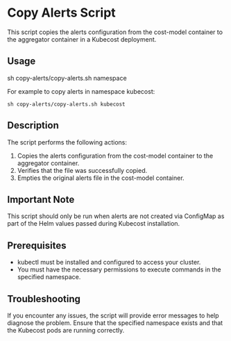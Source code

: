 # Copy Alerts Script

This script copies the alerts configuration from the cost-model container to the aggregator container in a Kubecost deployment.

## Usage

sh copy-alerts/copy-alerts.sh namespace

For example to copy alerts in namespace kubecost:

```
sh copy-alerts/copy-alerts.sh kubecost
```

## Description

The script performs the following actions:
1. Copies the alerts configuration from the cost-model container to the aggregator container.
2. Verifies that the file was successfully copied.
3. Empties the original alerts file in the cost-model container.

## Important Note

This script should only be run when alerts are not created via ConfigMap as part of the Helm values passed during Kubecost installation.

## Prerequisites

- kubectl must be installed and configured to access your cluster.
- You must have the necessary permissions to execute commands in the specified namespace.

## Troubleshooting

If you encounter any issues, the script will provide error messages to help diagnose the problem. Ensure that the specified namespace exists and that the Kubecost pods are running correctly.